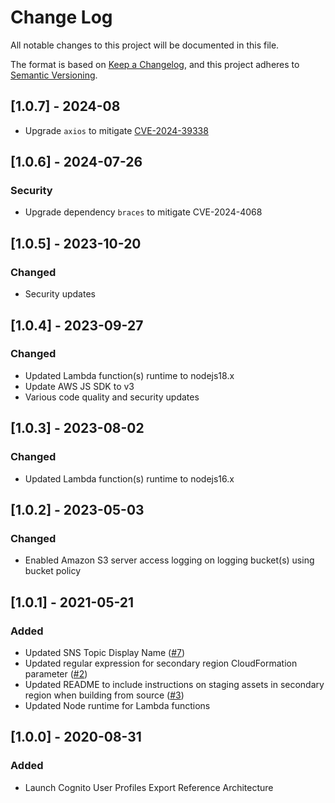 # Change Log

All notable changes to this project will be documented in this file.

The format is based on [Keep a Changelog](https://keepachangelog.com/en/1.0.0/),
and this project adheres to [Semantic Versioning](https://semver.org/spec/v2.0.0.html).

## [1.0.7] - 2024-08

- Upgrade `axios` to mitigate [CVE-2024-39338](https://nvd.nist.gov/vuln/detail/CVE-2024-39338)

## [1.0.6] - 2024-07-26

### Security

- Upgrade dependency `braces` to mitigate CVE-2024-4068

## [1.0.5] - 2023-10-20

### Changed

- Security updates

## [1.0.4] - 2023-09-27

### Changed

- Updated Lambda function(s) runtime to nodejs18.x
- Update AWS JS SDK to v3
- Various code quality and security updates

## [1.0.3] - 2023-08-02

### Changed

- Updated Lambda function(s) runtime to nodejs16.x

## [1.0.2] - 2023-05-03

### Changed

- Enabled Amazon S3 server access logging on logging bucket(s) using bucket policy

## [1.0.1] - 2021-05-21

### Added

- Updated SNS Topic Display Name ([#7](https://github.com/aws-solutions/cognito-user-profiles-export-reference-architecture/issues/7))
- Updated regular expression for secondary region CloudFormation parameter ([#2](https://github.com/aws-solutions/cognito-user-profiles-export-reference-architecture/issues/2))
- Updated README to include instructions on staging assets in secondary region when building from source ([#3](https://github.com/aws-solutions/cognito-user-profiles-export-reference-architecture/issues/3))
- Updated Node runtime for Lambda functions

## [1.0.0] - 2020-08-31

### Added

- Launch Cognito User Profiles Export Reference Architecture

